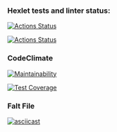### Hexlet tests and linter status:
[![Actions Status](https://github.com/coder108-gh/python-project-50/actions/workflows/hexlet-check.yml/badge.svg)](https://github.com/coder108-gh/python-project-50/actions)

[![Actions Status](https://github.com/coder108-gh/python-project-50/actions/workflows/from_pyci.yml/badge.svg)](https://github.com/coder108-gh/python-project-50/actions)

### CodeClimate
[![Maintainability](https://api.codeclimate.com/v1/badges/9cab42334f0c3118dae0/maintainability)](https://codeclimate.com/github/coder108-gh/python-project-50/maintainability)

[![Test Coverage](https://api.codeclimate.com/v1/badges/9cab42334f0c3118dae0/test_coverage)](https://codeclimate.com/github/coder108-gh/python-project-50/test_coverage)

 ### Falt File
 [![asciicast](https://asciinema.org/a/ni16Q32ffbHKqepUQBMfQKWyS.svg)](https://asciinema.org/a/ni16Q32ffbHKqepUQBMfQKWyS)
